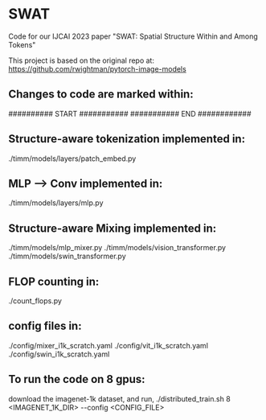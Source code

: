# SWAT
Code for our IJCAI 2023 paper "SWAT: Spatial Structure Within and Among Tokens"


This project is based on the original repo at: https://github.com/rwightman/pytorch-image-models


Changes to code are marked within:
----------------------------------
########## START ###########
########### END ############


Structure-aware tokenization implemented in:
--------------------------------------------
./timm/models/layers/patch_embed.py


MLP --> Conv implemented in:
----------------------------
./timm/models/layers/mlp.py


Structure-aware Mixing implemented in:
--------------------------------------
./timm/models/mlp_mixer.py
./timm/models/vision_transformer.py
./timm/models/swin_transformer.py


FLOP counting in:
-----------------
./count_flops.py


config files in:
----------------
./config/mixer_i1k_scratch.yaml
./config/vit_i1k_scratch.yaml
./config/swin_i1k_scratch.yaml


To run the code on 8 gpus:
--------------------------
download the imagenet-1k dataset, and run,
./distributed_train.sh 8 <IMAGENET_1K_DIR> --config <CONFIG_FILE>
